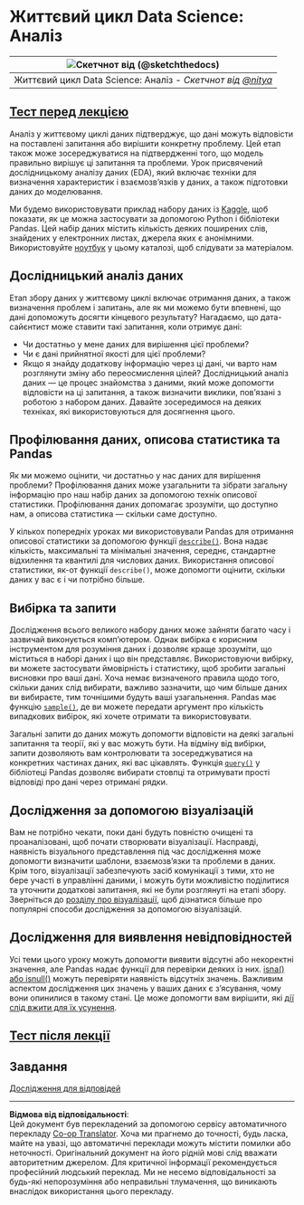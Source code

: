 <!--
CO_OP_TRANSLATOR_METADATA:
{
  "original_hash": "661dad02c3ac239644d34c1eb51e76f8",
  "translation_date": "2025-09-06T21:50:38+00:00",
  "source_file": "4-Data-Science-Lifecycle/15-analyzing/README.md",
  "language_code": "uk"
}
-->
# Життєвий цикл Data Science: Аналіз

|![ Скетчнот від [(@sketchthedocs)](https://sketchthedocs.dev) ](../../sketchnotes/15-Analyzing.png)|
|:---:|
| Життєвий цикл Data Science: Аналіз - _Скетчнот від [@nitya](https://twitter.com/nitya)_ |

## [Тест перед лекцією](https://ff-quizzes.netlify.app/en/ds/quiz/28)

Аналіз у життєвому циклі даних підтверджує, що дані можуть відповісти на поставлені запитання або вирішити конкретну проблему. Цей етап також може зосереджуватися на підтвердженні того, що модель правильно вирішує ці запитання та проблеми. Урок присвячений дослідницькому аналізу даних (EDA), який включає техніки для визначення характеристик і взаємозв’язків у даних, а також підготовки даних до моделювання.

Ми будемо використовувати приклад набору даних із [Kaggle](https://www.kaggle.com/balaka18/email-spam-classification-dataset-csv/version/1), щоб показати, як це можна застосувати за допомогою Python і бібліотеки Pandas. Цей набір даних містить кількість деяких поширених слів, знайдених у електронних листах, джерела яких є анонімними. Використовуйте [ноутбук](notebook.ipynb) у цьому каталозі, щоб слідувати за матеріалом.

## Дослідницький аналіз даних

Етап збору даних у життєвому циклі включає отримання даних, а також визначення проблем і запитань, але як ми можемо бути впевнені, що дані допоможуть досягти кінцевого результату? 
Нагадаємо, що дата-сайєнтист може ставити такі запитання, коли отримує дані:
- Чи достатньо у мене даних для вирішення цієї проблеми?
- Чи є дані прийнятної якості для цієї проблеми?
- Якщо я знайду додаткову інформацію через ці дані, чи варто нам розглянути зміну або переосмислення цілей?
Дослідницький аналіз даних — це процес знайомства з даними, який може допомогти відповісти на ці запитання, а також визначити виклики, пов’язані з роботою з набором даних. Давайте зосередимося на деяких техніках, які використовуються для досягнення цього.

## Профілювання даних, описова статистика та Pandas
Як ми можемо оцінити, чи достатньо у нас даних для вирішення проблеми? Профілювання даних може узагальнити та зібрати загальну інформацію про наш набір даних за допомогою технік описової статистики. Профілювання даних допомагає зрозуміти, що доступно нам, а описова статистика — скільки саме доступно.

У кількох попередніх уроках ми використовували Pandas для отримання описової статистики за допомогою функції [`describe()`](https://pandas.pydata.org/pandas-docs/stable/reference/api/pandas.DataFrame.describe.html). Вона надає кількість, максимальні та мінімальні значення, середнє, стандартне відхилення та квантилі для числових даних. Використання описової статистики, як-от функції `describe()`, може допомогти оцінити, скільки даних у вас є і чи потрібно більше.

## Вибірка та запити
Дослідження всього великого набору даних може зайняти багато часу і зазвичай виконується комп’ютером. Однак вибірка є корисним інструментом для розуміння даних і дозволяє краще зрозуміти, що міститься в наборі даних і що він представляє. Використовуючи вибірку, ви можете застосувати ймовірність і статистику, щоб зробити загальні висновки про ваші дані. Хоча немає визначеного правила щодо того, скільки даних слід вибирати, важливо зазначити, що чим більше даних ви вибираєте, тим точнішими будуть ваші узагальнення. 
Pandas має функцію [`sample()`](https://pandas.pydata.org/pandas-docs/stable/reference/api/pandas.DataFrame.sample.html), де ви можете передати аргумент про кількість випадкових вибірок, які хочете отримати та використовувати.

Загальні запити до даних можуть допомогти відповісти на деякі загальні запитання та теорії, які у вас можуть бути. На відміну від вибірки, запити дозволяють вам контролювати та зосереджуватися на конкретних частинах даних, які вас цікавлять. 
Функція [`query()`](https://pandas.pydata.org/pandas-docs/stable/reference/api/pandas.DataFrame.query.html) у бібліотеці Pandas дозволяє вибирати стовпці та отримувати прості відповіді про дані через отримані рядки.

## Дослідження за допомогою візуалізацій
Вам не потрібно чекати, поки дані будуть повністю очищені та проаналізовані, щоб почати створювати візуалізації. Насправді, наявність візуального представлення під час дослідження може допомогти визначити шаблони, взаємозв’язки та проблеми в даних. Крім того, візуалізації забезпечують засіб комунікації з тими, хто не бере участі в управлінні даними, і можуть бути можливістю поділитися та уточнити додаткові запитання, які не були розглянуті на етапі збору. Зверніться до [розділу про візуалізації](../../../../../../../../../3-Data-Visualization), щоб дізнатися більше про популярні способи дослідження за допомогою візуалізацій.

## Дослідження для виявлення невідповідностей
Усі теми цього уроку можуть допомогти виявити відсутні або некоректні значення, але Pandas надає функції для перевірки деяких із них. [isna() або isnull()](https://pandas.pydata.org/pandas-docs/stable/reference/api/pandas.isna.html) можуть перевіряти наявність відсутніх значень. Важливим аспектом дослідження цих значень у ваших даних є з’ясування, чому вони опинилися в такому стані. Це може допомогти вам вирішити, які [дії слід вжити для їх усунення](/2-Working-With-Data/08-data-preparation/notebook.ipynb).

## [Тест після лекції](https://ff-quizzes.netlify.app/en/ds/quiz/29)

## Завдання

[Дослідження для відповідей](assignment.md)

---

**Відмова від відповідальності**:  
Цей документ був перекладений за допомогою сервісу автоматичного перекладу [Co-op Translator](https://github.com/Azure/co-op-translator). Хоча ми прагнемо до точності, будь ласка, майте на увазі, що автоматичні переклади можуть містити помилки або неточності. Оригінальний документ на його рідній мові слід вважати авторитетним джерелом. Для критичної інформації рекомендується професійний людський переклад. Ми не несемо відповідальності за будь-які непорозуміння або неправильні тлумачення, що виникають внаслідок використання цього перекладу.